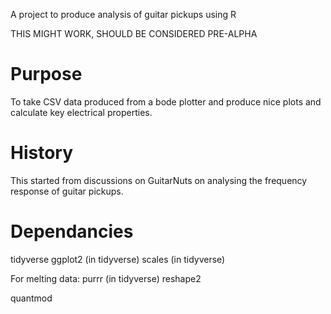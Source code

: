 A project to produce analysis of guitar pickups using R

THIS MIGHT WORK, SHOULD BE CONSIDERED PRE-ALPHA

Purpose
=======

To take CSV data produced from a bode plotter and produce nice plots and calculate key electrical properties.


History
=======

This started from discussions on GuitarNuts on analysing the frequency response of guitar pickups.

Dependancies
============
tidyverse 
ggplot2 (in tidyverse)
scales  (in tidyverse)

For melting data:
purrr  (in tidyverse)
reshape2

quantmod
